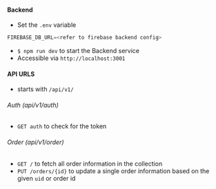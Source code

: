 #### Backend

- Set the `.env` variable 

```javascript
FIREBASE_DB_URL=<refer to firebase backend config>
```

- `$ npm run dev` to start the Backend service
- Accessible via `http://localhost:3001`

#### API URLS
- starts with `/api/v1/`

###### Auth (api/v1/auth)
- `GET auth` to check for the token


###### Order (api/v1/order)
- `GET /` to fetch all order information in the collection
- `PUT /orders/{id}` to update a single order information based on the given `uid` or order id